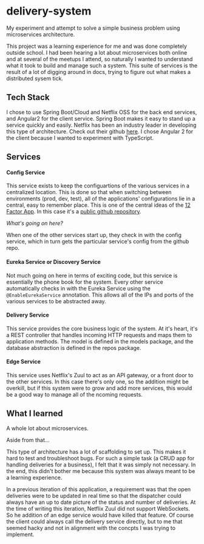 # delivery-system
My experiment and attempt to solve a simple business problem using microservices architecture.

This project was a learning experience for me and was done completely outside school. I had been hearing a lot about microservices both online and at several of the meetups I attend, so naturally I wanted to understand what it took to build and manage such a system. This suite of services is the result of a lot of digging around in docs, trying to figure out what makes a distributed sysem tick.


## Tech Stack
I chose to use Spring Boot/Cloud and Netflix OSS for the back end services, and Angular2 for the client service. Spring Boot makes it easy to stand up a service quickly and easily. Netflix has been an industry leader in developing this type of architecture. Check out their github [here](https://netflix.github.io/). I chose Angular 2 for the client because I wanted to experiment with TypeScript.

## Services

#### Config Service

This service exists to keep the configuartions of the various services in a centralized location. This is done so that when switching between environments (prod, dev, test), all of the applications' configurations lie in a central, easy to remember place. This is one of the central ideas of the [12 Factor App](https://12factor.net/). In this case it's a [public github repository](https://github.com/matt-slater/delivery-system-config).

*_What's going on here?_*

When one of the other services start up, they check in with the config service, which in turn gets the particular service's config from the github repo.

#### Eureka Service or Discovery Service

Not much going on here in terms of exciting code, but this service is essentially the phone book for the system. Every other service automatically checks in with the Eureka Service using the `@EnableEurekaService` annotation. This allows all of the IPs and ports of the various services to be abstracted away.

#### Delivery Service

This service provides the core business logic of the system. At it's heart, it's a REST controller that handles incoming HTTP requests and maps them to application methods. The model is defined in the models package, and the database abstraction is defined in the repos package.

#### Edge Service

This service uses Netflix's Zuul to act as an API gateway, or a front door to the other services. In this case there's only one, so the addition might be overkill, but if this system were to grow and add more services, this would be a good way to manage all of the ncoming requests.

## What I learned

A whole lot about microservices.

Aside from that...

This type of architecture has a lot of scaffolding to set up. This makes it hard to test and troubleshoot bugs. For such a simple task (a CRUD app for handling deliveries for a business), I felt that it was simply not necessary. In the end, this didn't bother me because this system was always meant to be a learning experience. 

In a previous iteration of this application, a requirement was that the open deliveries were to be updated in real time so that the dispatcher could always have an up to date picture of the status and number of deliveries. At the time of writing this iteration, Netflix Zuul did not support WebSockets. So he addition of an edge service would have killed that feature. Of course the client could always call the delivery service directly, but to me that seemed hacky and not in alignment with the concpts I was trying to implement.




